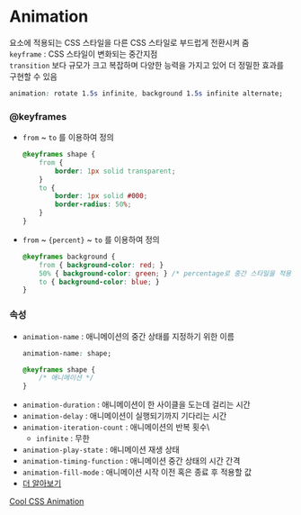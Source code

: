 # Animation
요소에 적용되는 CSS 스타일을 다른 CSS 스타일로 부드럽게 전환시켜 줌  
`keyframe` : CSS 스타일이 변화되는 중간지점  
`transition` 보다 규모가 크고 복잡하며 다양한 능력을 가지고 있어 더 정밀한 효과를 구현할 수 있음

```css
animation: rotate 1.5s infinite, background 1.5s infinite alternate;
```

### @keyframes
- `from` ~ `to` 를 이용하여 정의
    ```css
    @keyframes shape {
        from {
            border: 1px solid transparent;
        }
        to {
            border: 1px solid #000;
            border-radius: 50%;
        }
    }
    ```
- `from` ~ `{percent}` ~ `to` 를 이용하여 정의
    ```css
    @keyframes background {
        from { background-color: red; }
        50% { background-color: green; } /* percentage로 중간 스타일을 적용 */
        to { background-color: blue; }
    }
    ```

### 속성
- `animation-name` : 애니메이션의 중간 상태를 지정하기 위한 이름
    ```css
    animation-name: shape;

    @keyframes shape {
        /* 애니메이션 */
    }
    ```
- `animation-duration` : 애니메이션이 한 사이클을 도는데 걸리는 시간
- `animation-delay` : 애니메이션이 실행되기까지 기다리는 시간
- `animation-iteration-count` : 애니메이션의 반복 횟수\
  - `infinite` : 무한
- `animation-play-state` : 애니메이션 재생 상태
- `animation-timing-function` : 애니메이션 중간 상태의 시간 간격
- `animation-fill-mode` : 애니메이션 시작 이전 혹은 종료 후 적용할 값
- [더 알아보기](https://developer.mozilla.org/ko/docs/Web/CSS/animation)

[Cool CSS Animation](https://coolcssanimation.com/)